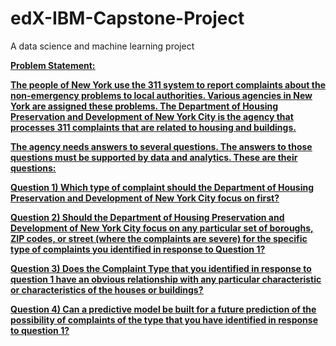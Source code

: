 # edX-IBM-Capstone-Project
A data science and machine learning project 

<b><u>Problem Statement<u><b>:

The people of New York use the 311 system to report complaints about the non-emergency problems to local authorities. Various agencies in New York are assigned these problems. The Department of Housing Preservation and Development of New York City is the agency that processes 311 complaints that are related to housing and buildings.

The agency needs answers to several questions. The answers to those questions must be supported by data and analytics. These are their  questions:

Question 1) 
Which type of complaint should the Department of Housing Preservation and Development of New York City focus on first?

Question 2)
Should the Department of Housing Preservation and Development of New York City focus on any particular set of boroughs, ZIP codes, or street (where the complaints are severe) for the specific type of complaints you identified in response to Question 1?

Question 3) 
Does the Complaint Type that you identified in response to question 1 have an obvious relationship with any particular characteristic or characteristics of the houses or buildings?

Question 4) 
Can a predictive model be built for a future prediction of the possibility of complaints of the type that you have identified in response to question 1?
